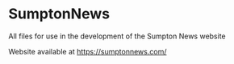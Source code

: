 # SumptonNews
All files for use in the development of the Sumpton News website

Website available at https://sumptonnews.com/
